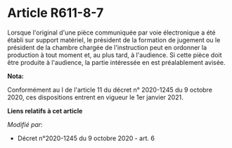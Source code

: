 # Article R611-8-7

Lorsque l'original d'une pièce communiquée par voie électronique a été établi sur support matériel, le président de la
formation de jugement ou le président de la chambre chargée de l'instruction peut en ordonner la production à tout moment et,
au plus tard, à l'audience. Si cette pièce doit être produite à l'audience, la partie intéressée en est préalablement avisée.

**Nota:**

Conformément au I de l'article 11 du décret n° 2020-1245 du 9 octobre 2020, ces dispositions entrent en vigueur le 1er
janvier 2021.

**Liens relatifs à cet article**

_Modifié par_:

  - Décret n°2020-1245 du 9 octobre 2020 - art. 6

